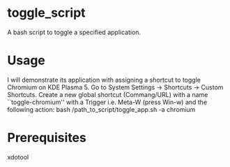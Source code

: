 # toggle_script
A bash script to toggle a specified application.

# Usage
I will demonstrate its application with assigning a shortcut to toggle Chromium on KDE Plasma 5.
Go to System Settings -> Shortcuts -> Custom Shortcuts.
Create a new global shortcut (Commang/URL) with a name ``toggle-chromium'' with a Trigger i.e. Meta-W (press Win-w) and the following action:
bash /path_to_script/toggle_app.sh -a chromium

# Prerequisites
xdotool
